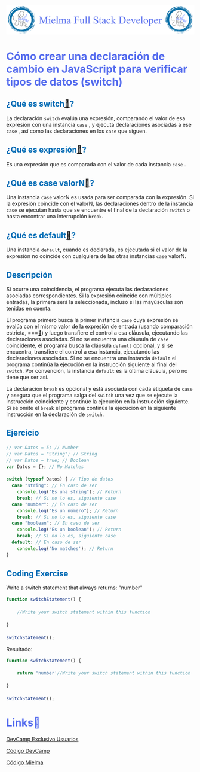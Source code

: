 ![Logo Mielma](image/Logo_Encabezado.png)

# <b><font color="#556CEE">Cómo crear una declaración de cambio en JavaScript para verificar tipos de datos (switch)</font></b>

## <b><font color="#006cb5">¿Qué es switch[🔗](https://developer.mozilla.org/es/docs/Web/JavaScript/Reference/Statements/switch)?</font></b>
La declaración `switch` evalúa una expresión, comparando el valor de esa expresión con una instancia `case`  , y ejecuta declaraciones asociadas a ese `case`  , así como las declaraciones en los `case`  que siguen.

## <b><font color="#006cb5">¿Qué es expresión[🔗](https://developer.mozilla.org/es/docs/Web/JavaScript/Reference/Statements/switch#expresi%C3%B3n)?</font></b>
Es una expresión que es comparada con el valor de cada instancia `case` .

## <b><font color="#006cb5">¿Qué es case valorN[🔗](https://developer.mozilla.org/es/docs/Web/JavaScript/Reference/Statements/switch#case_valorn)?</font></b>
Una instancia `case`  valorN es usada para ser comparada con la expresión. Si la expresión coincide con el valorN, las declaraciones dentro de la instancia `case`  se ejecutan hasta que se encuentre el final de la declaración `switch` o hasta encontrar una interrupción `break`.

## <b><font color="#006cb5">¿Qué es default[🔗](https://developer.mozilla.org/es/docs/Web/JavaScript/Reference/Statements/switch#default)?</font></b>
Una instancia `default`, cuando es declarada, es ejecutada si el valor de la expresión no coincide con cualquiera de las otras instancias `case` valorN.

## <b><font color="#006cb5">Descripción</font></b>


Si ocurre una coincidencia, el programa ejecuta las declaraciones asociadas correspondientes. Si la expresión coincide con múltiples entradas, la primera será la seleccionada, incluso si las mayúsculas son tenidas en cuenta.

El programa primero busca la primer instancia `case`  cuya expresión se evalúa con el mismo valor de la expresión de entrada (usando comparación estricta, ===[🔗](https://developer.mozilla.org/en-US/docs/Web/JavaScript/Reference/Operators)) y luego transfiere el control a esa cláusula, ejecutando las declaraciones asociadas. Si no se encuentra una cláusula de `case`  coincidente, el programa busca la cláusula `default` opcional, y si se encuentra, transfiere el control a esa instancia, ejecutando las declaraciones asociadas. Si no se encuentra una instancia `default` el programa continúa la ejecución en la instrucción siguiente al final del `switch`. Por convención, la instancia `default` es la última cláusula, pero no tiene que ser así.

La declaración `break` es opcional y está asociada con cada etiqueta de `case` y asegura que el programa salga del `switch` una vez que se ejecute la instrucción coincidente y continúe la ejecución en la instrucción siguiente. Si se omite el `break` el programa continúa la ejecución en la siguiente instrucción en la declaración de `switch`.

## <b><font color="#006cb5">Ejercicio</font></b>

```js
// var Datos = 5; // Number
// var Datos = "String"; // String
// var Datos = true; // Boolean
var Datos = {}; // No Matches

switch (typeof Datos) { // Tipo de datos
  case "string": // En caso de ser
    console.log("Es una string"); // Return
    break; // Si no lo es, siguiente case
  case "number": // En caso de ser
    console.log("Es un número"); // Return
    break; // Si no lo es, siguiente case
  case "boolean": // En caso de ser
    console.log("Es un boolean"); // Return
    break; // Si no lo es, siguiente case
  default: // En caso de ser
    console.log('No matches'); // Return
}
```


## <b><font color="#006cb5">Coding Exercise</font></b>
Write a switch statement that always returns: "number"
```js
function switchStatement() {
    
    //Write your switch statement within this function
    
}

switchStatement();
```
Resultado:
```js
function switchStatement() {
    
    return 'number'//Write your switch statement within this function
    
}

switchStatement();
```


# <b><font color="#556CEE">Links🔗</font></b>

[DevCamp Exclusivo Usuarios](https://basque.devcamp.com/pt-full-stack-development-javascript-python-react/guide/how-to-build-switch-statement-javascript-check-data-types)  

[Código DevCamp](https://github.com/rails-camp/javascript-programming/blob/master/section_c_04_case_statement.js)

[Código Mielma](https://codepen.io/ElizabethMaranon/pen/eYavemG)